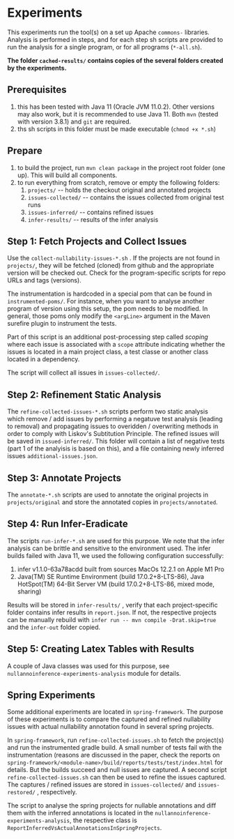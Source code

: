 # Experiments

This experiments run the tool(s) on a set up Apache `commons-` libraries. Analysis is performed in steps, and for each step sh scripts are provided to run the analysis 
for a single program, or for all programs (`*-all.sh`).

__The folder `cached-results/` contains copies of the several folders created by the experiments.__

## Prerequisites

1. this has been tested with Java 11 (Oracle JVM 11.0.2). Other versions may also work, but it is recommended to use Java 11. Both `mvn` (tested with version 3.8.1) and `git` are required.
2. ths sh scripts in this folder must be made executable (`chmod +x *.sh`)

## Prepare

1. to build the project, run `mvn clean package` in the project root folder (one up). This will build all components.
2. to run everything from scratch, remove or empty the following folders:
    1. `projects/` -- holds the checkout original and annotated projects
    2. `issues-collected/` -- contains the issues collected from original test runs 
    3. `issues-inferred/` -- contains refined issues
    4. `infer-results/` -- results of the infer analysis
    
## Step 1: Fetch Projects and Collect Issues

Use the `collect-nullability-issues-*.sh` . If the projects are not found in `projects/`, they will be fetched (cloned) from github and the appropriate version will be checked out. 
Check for the program-specific scripts for repo URLs and tags (versions). 

The instrumentation is hardcoded in a special pom that can be found in `instrumented-poms/`. For instance, when you want to analyse another program of version using this setup, 
the pom needs to be modified. In general, those poms only modify the `<argLine>` argument in the Maven surefire plugin to instrument the tests. 

Part of this script is an additional post-processing step called *scoping* where each issue is associated with a `scope` attribute indicating whether the issues is located in a main project class, a test classe or another class located in a dependency.

The script will collect all issues in `issues-collected/`. 

## Step 2: Refinement Static Analysis

The `refine-collected-issues-*.sh` scripts perform two static analysis which remove / add issues by performing a negatuve test analysis (leading to removal) and propagating issues to overidden / overwriting methods in order to comply with Liskov's Subtitution Principle. The refined issues will be saved in `issued-inferred/`. This folder will contain a list of negative tests (part 1 of the analyisis is based on this), and a file containing newly inferred issues `additional-issues.json`.

## Step 3: Annotate Projects

The `annotate-*.sh` scripts are used to annotate the original projects in `projects/original` and store the annotated copies in `projects/annotated`.

## Step 4: Run Infer-Eradicate

The scripts `run-infer-*.sh` are used for this purpose. We note that the infer analysis can be brittle and sensitive to the environment used. The infer builds failed with Java 11, we used the following configuration successfully:

1. infer v1.1.0-63a78acdd built from sources MacOs 12.2.1 on Apple M1 Pro
2. Java(TM) SE Runtime Environment (build 17.0.2+8-LTS-86), Java HotSpot(TM) 64-Bit Server VM (build 17.0.2+8-LTS-86, mixed mode, sharing)

Results will be stored in `infer-results/` , verify that each project-specific folder contains infer results in `report.json`. If not, the respective projects can be manually rebuild with `infer run -- mvn compile -Drat.skip=true` and the `infer-out` folder copied.

## Step 5: Creating Latex Tables with Results

A couple of Java classes was used for this purpose, see `nullannoinference-experiments-analysis` module for details. 


## Spring Experiments

Some additional experiments are located in `spring-framework`. The purpose of these experiments is to compare the captured and refined nullability issues with actual nullability annotation found in several spring projects. 

In `spring-framework`, run `refine-collected-issues.sh` to fetch the project(s) and run the instrumented gradle build. A small number of tests fail with the instrumentation (reasons are discussed in the paper, check the reports on `spring-framework/<module-name>/build/reports/tests/test/index.html` for details. But the builds succeed and null issues are captured. A second script `refine-collected-issues.sh` can then be used to refine the issues captured. The captures / refined issues are stored in `issues-collected/` and `issues-restored/` , respectively. 

The script to analyse the spring projects for nullable annotations and diff them with the inferred annotations is located in the `nullannoinference-experiments-analysis`, the respective class is `ReportInferredVsActualAnnotationsInSpringProjects`.





